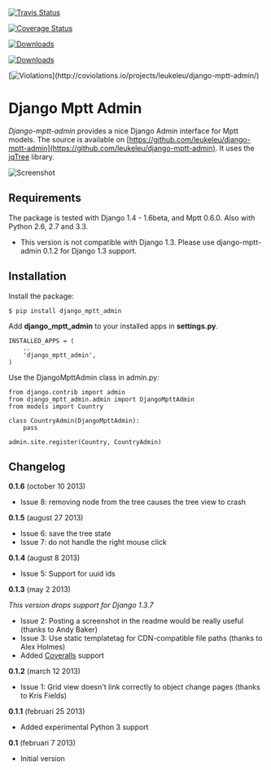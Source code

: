 [![Travis Status](https://secure.travis-ci.org/leukeleu/django-mptt-admin.png)](http://travis-ci.org/leukeleu/django-mptt-admin)

[![Coverage Status](https://coveralls.io/repos/leukeleu/django-mptt-admin/badge.png?branch=master)](https://coveralls.io/r/leukeleu/django-mptt-admin)

[![Downloads](https://pypip.in/d/django-mptt-admin/badge.png)](https://pypi.python.org/pypi/django-mptt-admin/)

[![Downloads](https://pypip.in/v/django-mptt-admin/badge.png)](https://pypi.python.org/pypi/django-mptt-admin/)

[![Violations](https://coviolations.io/projects/leukeleu/django-mptt-admin/badge/?)](http://coviolations.io/projects/leukeleu/django-mptt-admin/)

Django Mptt Admin
=================

*Django-mptt-admin* provides a nice Django Admin interface for Mptt models. The source is available on [https://github.com/leukeleu/django-mptt-admin](https://github.com/leukeleu/django-mptt-admin). It uses the [jqTree](http://mbraak.github.io/jqTree/) library.

![Screenshot](https://raw.github.com/leukeleu/django-mptt-admin/master/screenshot.png)

Requirements
------------

The package is tested with Django 1.4 - 1.6beta, and Mptt 0.6.0. Also with Python 2.6, 2.7 and 3.3.

* This version is not compatible with Django 1.3. Please use django-mptt-admin 0.1.2 for Django 1.3 support.

Installation
------------

Install the package:

    $ pip install django_mptt_admin

Add **django_mptt_admin** to your installed apps in **settings.py**.

    INSTALLED_APPS = (
        ..
        'django_mptt_admin',
    )

Use the DjangoMpttAdmin class in admin.py:

    from django.contrib import admin
    from django_mptt_admin.admin import DjangoMpttAdmin
    from models import Country

    class CountryAdmin(DjangoMpttAdmin):
        pass

    admin.site.register(Country, CountryAdmin)

Changelog
---------

**0.1.6** (october 10 2013)

* Issue 8: removing node from the tree causes the tree view to crash

**0.1.5** (august 27 2013)

* Issue 6: save the tree state
* Issue 7: do not handle the right mouse click

**0.1.4** (august 8 2013)

* Issue 5: Support for uuid ids

**0.1.3** (may 2 2013)

*This version drops support for Django 1.3.7*

* Issue 2: Posting a screenshot in the readme would be really useful (thanks to Andy Baker)
* Issue 3: Use static templatetag for CDN-compatible file paths (thanks to Alex Holmes)
* Added [Coveralls](https://coveralls.io/r/leukeleu/django-mptt-admin) support

**0.1.2** (march 12 2013)

* Issue 1: Grid view doesn't link correctly to object change pages (thanks to Kris Fields)

**0.1.1** (februari 25 2013)

* Added experimental Python 3 support

**0.1** (februari 7 2013)

* Initial version
